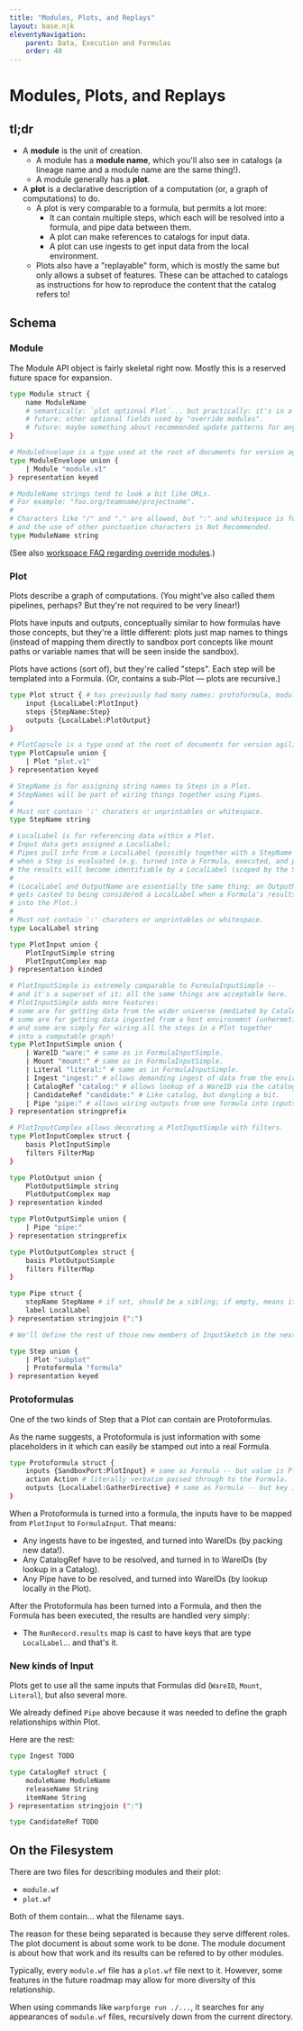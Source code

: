```yaml
---
title: "Modules, Plots, and Replays"
layout: base.njk
eleventyNavigation:
	parent: Data, Execution and Formulas
	order: 40
---
```


Modules, Plots, and Replays
===========================

tl;dr
-----

- A **module** is the unit of creation.
	- A module has a **module name**, which you'll also see in catalogs (a lineage name and a module name are the same thing!).
	- A module generally has a **plot**.
- A **plot** is a declarative description of a computation (or, a graph of computations) to do.
	- A plot is very comparable to a formula, but permits a lot more:
		- It can contain multiple steps, which each will be resolved into a formula, and pipe data between them.
		- A plot can make references to catalogs for input data.
		- A plot can use ingests to get input data from the local environment.
	- Plots also have a "replayable" form, which is mostly the same but only allows a subset of features.  These can be attached to catalogs as instructions for how to reproduce the content that the catalog refers to!

Schema
-----

### Module

The Module API object is fairly skeletal right now.  Mostly this is a reserved future space for expansion.

```bash
type Module struct {
	name ModuleName
	# semantically: `plot optional Plot`... but practically: it's in a sibling file.
	# future: other optional fields used by "override modules".
	# future: maybe something about recommended update patterns for any catalog inputs in the plot?
}

# ModuleEnvelope is a type used at the root of documents for version agility.
type ModuleEnvelope union {
	| Module "module.v1"
} representation keyed

# ModuleName strings tend to look a bit like URLs.
# For example: "foo.org/teamname/projectname".
#
# Characters like "/" and "." are allowed, but ":" and whitespace is forbidden
# and the use of other punctuation characters is Not Recommended.
type ModuleName string
```

(See also [workspace FAQ regarding override modules](https://www.notion.so/Workspaces-7d27dd769ba74440989b101cc14157c6).)

### Plot

Plots describe a graph of computations.  (You might've also called them pipelines, perhaps?  But they're not required to be very linear!)

Plots have inputs and outputs, conceptually similar to how formulas have those concepts, but they're a little different: plots just map names to things (instead of mapping them directly to sandbox port concepts like mount paths or variable names that will be seen inside the sandbox).

Plots have actions (sort of), but they're called "steps".  Each step will be templated into a Formula.  (Or, contains a sub-Plot — plots are recursive.)

```bash
type Plot struct { # has previously had many names: protoformula, module, etc.
	input {LocalLabel:PlotInput}
	steps {StepName:Step}
	outputs {LocalLabel:PlotOutput}
}

# PlotCapsule is a type used at the root of documents for version agility.
type PlotCapsule union {
	| Plot "plot.v1"
} representation keyed

# StepName is for assigning string names to Steps in a Plot.
# StepNames will be part of wiring things together using Pipes.
#
# Must not contain ':' charaters or unprintables or whitespace.
type StepName string

# LocalLabel is for referencing data within a Plot.
# Input data gets assigned a LocalLabel;
# Pipes pull info from a LocalLabel (possibly together with a StepName to scope it);
# when a Step is evaluated (e.g. turned into a Formula, executed, and produces results),
# the results will become identifiable by a LocalLabel (scoped by the StepName).
#
# (LocalLabel and OutputName are essentially the same thing: an OutputName
# gets casted to being considered a LocalLabel when a Formula's results are hoisted
# into the Plot.)
#
# Must not contain ':' charaters or unprintables or whitespace.
type LocalLabel string

type PlotInput union {
	PlotInputSimple string
	PlotInputComplex map
} representation kinded

# PlotInputSimple is extremely comparable to FormulaInputSimple --
# and it's a superset of it: all the same things are acceptable here.
# PlotInputSimple adds more features:
# some are for getting data from the wider universe (mediated by Catalogs);
# some are for getting data ingested from a host environemnt (unhermetic!);
# and some are simply for wiring all the steps in a Plot together
# into a computable graph!
type PlotInputSimple union {
	| WareID "ware:" # same as in FormulaInputSimple.
	| Mount "mount:" # same as in FormulaInputSimple.
	| Literal "literal:" # same as in FormulaInputSimple.
	| Ingest "ingest:" # allows demanding ingest of data from the environment!
	| CatalogRef "catalog:" # allows lookup of a WareID via the catalog!
	| CandidateRef "candidate:" # Like catalog, but dangling a bit.
	| Pipe "pipe:" # allows wiring outputs from one formula into inputs of another!
} representation stringprefix

# PlotInputComplex allows decorating a PlotInputSimple with filters.
type PlotInputComplex struct {
	basis PlotInputSimple
	filters FilterMap
}

type PlotOutput union {
	PlotOutputSimple string
	PlotOutputComplex map
} representation kinded

type PlotOutputSimple union {
	| Pipe "pipe:"
} representation stringprefix

type PlotOutputComplex struct {
	basis PlotOutputSimple
	filters FilterMap
}

type Pipe struct {
	stepName StepName # if set, should be a sibling; if empty, means it's a reference to the parent's input map.
	label LocalLabel
} representation stringjoin (":")

# We'll define the rest of those new members of InputSketch in the next codeblock.

type Step union {
	| Plot "subplot"
	| Protoformula "formula"
} representation keyed
```

### Protoformulas

One of the two kinds of Step that a Plot can contain are Protoformulas.

As the name suggests, a Protoformula is just information with some placeholders in it which can easily be stamped out into a real Formula.

```bash
type Protoformula struct {
	inputs {SandboxPort:PlotInput} # same as Formula -- but value is PlotInput.
	action Action # literally verbatim passed through to the Formula.
	outputs {LocalLabel:GatherDirective} # same as Formula -- but key is LocalLabel.
}
```

When a Protoformula is turned into a formula, the inputs have to be mapped from `PlotInput` to `FormulaInput`.  That means:

- Any ingests have to be ingested, and turned into WareIDs (by packing new data!).
- Any CatalogRef have to be resolved, and turned in to WareIDs (by lookup in a Catalog).
- Any Pipe have to be resolved, and turned into WareIDs (by lookup locally in the Plot).

After the Protoformula has been turned into a Formula, and then the Formula has been executed, the results are handled very simply:

- The `RunRecord.results` map is cast to have keys that are type `LocalLabel`... and that's it.

### New kinds of Input

Plots get to use all the same inputs that Formulas did (`WareID`, `Mount`, `Literal`), but also several more.

We already defined `Pipe` above because it was needed to define the graph relationships within Plot.

Here are the rest:

```bash
type Ingest TODO

type CatalogRef struct {
	moduleName ModuleName
	releaseName String
	itemName String
} representation stringjoin (":")

type CandidateRef TODO
```

On the Filesystem
-----------------

There are two files for describing modules and their plot:

- `module.wf`
- `plot.wf`

Both of them contain... what the filename says.

The reason for these being separated is because they serve different roles.
The plot document is about some work to be done.
The module document is about how that work and its results can be refered to by other modules.

Typically, every `module.wf` file has a `plot.wf` file next to it.
However, some features in the future roadmap may allow for more diversity of this relationship.

When using commands like `warpforge run ./...`, it searches for any appearances of `module.wf` files, recursively down from the current directory.
